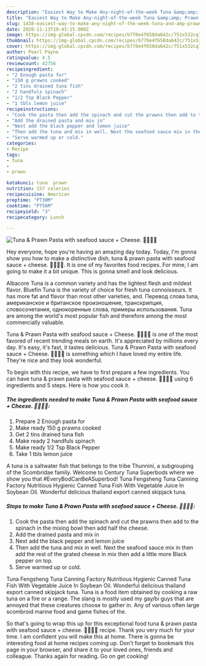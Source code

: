 ```yaml
---
description: "Easiest Way to Make Any-night-of-the-week Tuna &amp;amp; Prawn Pasta with seafood sauce + Cheese. 🤗🤗🤗🤗"
title: "Easiest Way to Make Any-night-of-the-week Tuna &amp;amp; Prawn Pasta with seafood sauce + Cheese. 🤗🤗🤗🤗"
slug: 1438-easiest-way-to-make-any-night-of-the-week-tuna-and-amp-prawn-pasta-with-seafood-sauce-cheese
date: 2020-11-13T19:43:15.980Z
image: https://img-global.cpcdn.com/recipes/b770e4f658da642c/751x532cq70/tuna-prawn-pasta-with-seafood-sauce-cheese-🤗🤗🤗🤗-recipe-main-photo.jpg
thumbnail: https://img-global.cpcdn.com/recipes/b770e4f658da642c/751x532cq70/tuna-prawn-pasta-with-seafood-sauce-cheese-🤗🤗🤗🤗-recipe-main-photo.jpg
cover: https://img-global.cpcdn.com/recipes/b770e4f658da642c/751x532cq70/tuna-prawn-pasta-with-seafood-sauce-cheese-🤗🤗🤗🤗-recipe-main-photo.jpg
author: Pearl Payne
ratingvalue: 4.5
reviewcount: 42756
recipeingredient:
- "2 Enough pasta for"
- "150 g prawns cooked"
- "2 tins drained tuna fish"
- "2 handfuls spinach"
- "1/2 Tsp Black Pepper"
- "1 tbls lemon juice"
recipeinstructions:
- "Cook the pasta then add the spinach and cut the prawns then add to the spinach in the mixing bowl then add half the cheese."
- "Add the drained pasta and mix in"
- "Next add the black pepper and lemon juice"
- "Then add the tuna and mix in well. Next the seafood sauce mix in then add the rest of the grated cheese in mix then add a little more Black pepper on top."
- "Serve warmed up or cold."
categories:
- Recipe
tags:
- tuna
- 
- prawn

katakunci: tuna  prawn 
nutrition: 157 calories
recipecuisine: American
preptime: "PT30M"
cooktime: "PT56M"
recipeyield: "3"
recipecategory: Lunch

---
```



![Tuna &amp; Prawn Pasta with seafood sauce + Cheese. 🤗🤗🤗🤗](https://img-global.cpcdn.com/recipes/b770e4f658da642c/751x532cq70/tuna-prawn-pasta-with-seafood-sauce-cheese-🤗🤗🤗🤗-recipe-main-photo.jpg)

Hey everyone, hope you're having an amazing day today. Today, I'm gonna show you how to make a distinctive dish, tuna &amp; prawn pasta with seafood sauce + cheese. 🤗🤗🤗🤗. It is one of my favorites food recipes. For mine, I am going to make it a bit unique. This is gonna smell and look delicious.

Albacore Tuna is a common variety and has the lightest flesh and mildest flavor. Bluefin Tuna is the variety of choice for fresh tuna connoisseurs. It has more fat and flavor than most other varieties, and. Перевод слова tuna, американское и британское произношение, транскрипция, словосочетания, однокоренные слова, примеры использования. Tuna are among the world&#39;s most popular fish and therefore among the most commercially valuable.

Tuna &amp; Prawn Pasta with seafood sauce + Cheese. 🤗🤗🤗🤗 is one of the most favored of recent trending meals on earth. It's appreciated by millions every day. It's easy, it's fast, it tastes delicious. Tuna &amp; Prawn Pasta with seafood sauce + Cheese. 🤗🤗🤗🤗 is something which I have loved my entire life. They're nice and they look wonderful.


To begin with this recipe, we have to first prepare a few ingredients. You can have tuna &amp; prawn pasta with seafood sauce + cheese. 🤗🤗🤗🤗 using 6 ingredients and 5 steps. Here is how you cook it.

<!--inarticleads1-->

##### The ingredients needed to make Tuna &amp; Prawn Pasta with seafood sauce + Cheese. 🤗🤗🤗🤗:

1. Prepare 2 Enough pasta for
1. Make ready 150 g prawns cooked
1. Get 2 tins drained tuna fish
1. Make ready 2 handfuls spinach
1. Make ready 1/2 Tsp Black Pepper
1. Take 1 tbls lemon juice


A tuna is a saltwater fish that belongs to the tribe Thunnini, a subgrouping of the Scombridae family. Welcome to Century Tuna Superbods where we show you that #EveryBodCanBeASuperbod! Tuna Fengsheng Tuna Canning Factory Nutritious Hygienic Canned Tuna Fish With Vegetable Juice In Soybean Oil. Wonderful delicious thailand export canned skipjack tuna. 

<!--inarticleads2-->

##### Steps to make Tuna &amp; Prawn Pasta with seafood sauce + Cheese. 🤗🤗🤗🤗:

1. Cook the pasta then add the spinach and cut the prawns then add to the spinach in the mixing bowl then add half the cheese.
1. Add the drained pasta and mix in
1. Next add the black pepper and lemon juice
1. Then add the tuna and mix in well. Next the seafood sauce mix in then add the rest of the grated cheese in mix then add a little more Black pepper on top.
1. Serve warmed up or cold.


Tuna Fengsheng Tuna Canning Factory Nutritious Hygienic Canned Tuna Fish With Vegetable Juice In Soybean Oil. Wonderful delicious thailand export canned skipjack tuna. Tuna is a food item obtained by cooking a raw tuna on a fire or a range. The slang is mostly used my gay/bi guys that are annoyed that these creatures choose to gather in. Any of various often large scombroid marine food and game fishes of the. 

So that's going to wrap this up for this exceptional food tuna &amp; prawn pasta with seafood sauce + cheese. 🤗🤗🤗🤗 recipe. Thank you very much for your time. I am confident you will make this at home. There is gonna be interesting food at home recipes coming up. Don't forget to bookmark this page in your browser, and share it to your loved ones, friends and colleague. Thanks again for reading. Go on get cooking!
